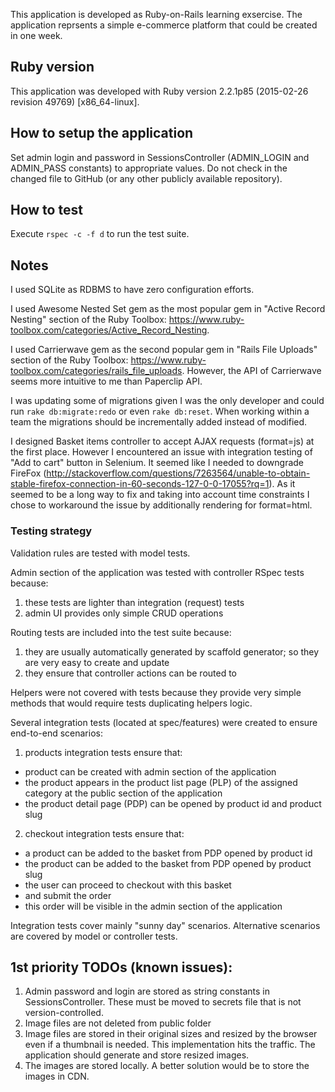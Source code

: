 This application is developed as Ruby-on-Rails learning exsercise.
The application reprsents a simple e-commerce platform that could be created in one week.

## Ruby version

This application was developed with Ruby version 2.2.1p85 (2015-02-26 revision 49769) [x86_64-linux].

## How to setup the application

Set admin login and password in SessionsController (ADMIN_LOGIN and ADMIN_PASS constants) to appropriate values. Do not check in the changed file to GitHub (or any other publicly available repository).

## How to test

Execute `rspec -c -f d` to run the test suite.

## Notes

I used SQLite as RDBMS to have zero configuration efforts.

I used Awesome Nested Set gem as the most popular gem in "Active Record Nesting" section of the Ruby Toolbox: https://www.ruby-toolbox.com/categories/Active_Record_Nesting.

I used Carrierwave gem as the second popular gem in "Rails File Uploads" section of the Ruby Toolbox: https://www.ruby-toolbox.com/categories/rails_file_uploads. However, the API of Carrierwave seems more intuitive to me than Paperclip API.

I was updating some of migrations given I was the only developer and could run `rake db:migrate:redo` or even `rake db:reset`. When working within a team the migrations should be incrementally added instead of modified. 

I designed Basket items controller to accept AJAX requests (format=js) at the first place. However I encountered an issue with integration testing of "Add to cart" button in Selenium. It seemed like I needed to downgrade FireFox (http://stackoverflow.com/questions/7263564/unable-to-obtain-stable-firefox-connection-in-60-seconds-127-0-0-17055?rq=1). As it seemed to be a long way to fix and taking into account time constraints I chose to workaround the issue by additionally rendering for format=html. 

### Testing strategy

Validation rules are tested with model tests.

Admin section of the application was tested with controller RSpec tests because:
1. these tests are lighter than integration (request) tests
2. admin UI provides only simple CRUD operations

Routing tests are included into the test suite because:
1. they are usually automatically generated by scaffold generator; so they are very easy to create and update
2. they ensure that controller actions can be routed to

Helpers were not covered with tests because they provide very simple methods that would require tests duplicating helpers logic.

Several integration tests (located at spec/features) were created to ensure end-to-end scenarios:
1. products integration tests ensure that:
  - product can be created with admin section of the application
  - the product appears in the product list page (PLP) of the assigned category at the public section of the application
  - the product detail page (PDP) can be opened by product id and product slug
2. checkout integration tests ensure that:
  - a product can be added to the basket from PDP opened by product id
  - the product can be added to the basket from PDP opened by product slug
  - the user can proceed to checkout with this basket
  - and submit the order
  - this order will be visible in the admin section of the application

Integration tests cover mainly "sunny day" scenarios. Alternative scenarios are covered by model or controller tests.

## 1st priority TODOs (known issues):

1. Admin password and login are stored as string constants in SessionsController. These must be moved to secrets file that is not version-controlled.
2. Image files are not deleted from public folder
3. Image files are stored in their original sizes and resized by the browser even if a thumbnail is needed. This implementation hits the traffic. The application should generate and store resized images.
4. The images are stored locally. A better solution would be to store the images in CDN.
